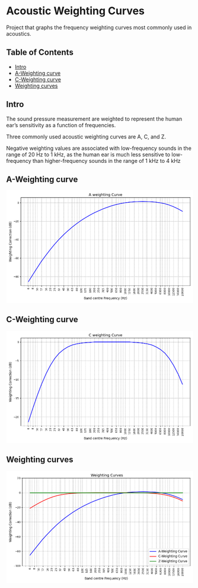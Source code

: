 <h1> Acoustic Weighting Curves </h1>

Project that graphs the frequency weighting curves most commonly used in acoustics.

<h2> Table of Contents</h2>

- [Intro](#intro)
- [A-Weighting curve](#a-weighting-curve)
- [C-Weighting curve](#c-weighting-curve)
- [Weighting curves](#weighting-curves)

## Intro

The sound pressure measurement are weighted to represent the human ear’s sensitivity as a function of frequencies. 

Three commonly used acoustic weighting curves are A, C, and Z.

Negative weighting values are associated with low-frequency sounds in the range of 20 Hz to 1 kHz, as the human ear is much less sensitive to low-frequency than higher-frequency sounds in the range of 1 kHz to 4 kHz

## A-Weighting curve

<img src="./figures/a_weighting_curve.png" alt="A-Weighting curve image"/>

## C-Weighting curve

<img src="./figures/c_weighting_curve.png" alt="C-Weighting curve image"/>

## Weighting curves

<img src="./figures/weighting_curves.png" alt="Weighting curves image"/>